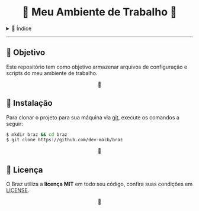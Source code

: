 <h1 align="center">🔷 Meu Ambiente de Trabalho 🔷</h1>



<details>
    <summary>📌 Índice</summary>
    <ul id="lista-índice">
        <li><a href="#objetivo">Objetivo</a></li>
        <li><a href="#instalação">Instalação</a></li>
        <li><a href="#licença">Licença</a></li>
    </ul>
</details>


---



<h2 id="objetivo">🎯 Objetivo</h2>
<p>
    Este repositório tem como objetivo
    armazenar arquivos de configuração e scripts do meu ambiente de trabalho.
</p>
<p align="center">🔷</p>



<h2 id="instalação">🔧 Instalação</h2>
<p>
    Para clonar o projeto para sua máquina via <a target="_blank" href="https://git-scm.com/">git</a>, execute os comandos a seguir:
</p>
    
```bash
$ mkdir braz && cd braz
$ git clone https://github.com/dev-macb/braz
``` 
<p align="center">🔷</p>



<h2 id="licença">📄 Licença</h2>
<p>
    O Braz utiliza a <strong>licença MIT</strong> em todo seu código, confira suas condições em <a href="https://github.com/Miguel-acb9/ambiente-trabalho/blob/main/LICENSE">LICENSE</a>.
</p>
<p align="center">🔷</p>
